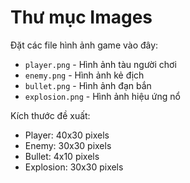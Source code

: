 # Thư mục Images

Đặt các file hình ảnh game vào đây:

- `player.png` - Hình ảnh tàu người chơi
- `enemy.png` - Hình ảnh kẻ địch
- `bullet.png` - Hình ảnh đạn bắn
- `explosion.png` - Hình ảnh hiệu ứng nổ

Kích thước đề xuất:

- Player: 40x30 pixels
- Enemy: 30x30 pixels
- Bullet: 4x10 pixels
- Explosion: 30x30 pixels
